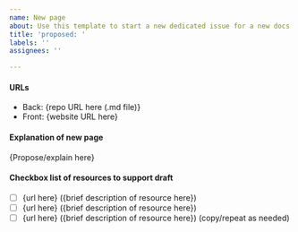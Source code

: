 ```yaml
---
name: New page
about: Use this template to start a new dedicated issue for a new docs page
title: 'proposed: '
labels: ''
assignees: ''

---
```


#### URLs

- Back: {repo URL here (.md file)}
- Front: {website URL here}

#### Explanation of new page

{Propose/explain here}

#### Checkbox list of resources to support draft

- [ ] {url here} ({brief description of resource here})
- [ ] {url here} ({brief description of resource here})
- [ ] {url here} ({brief description of resource here})
(copy/repeat as needed)
